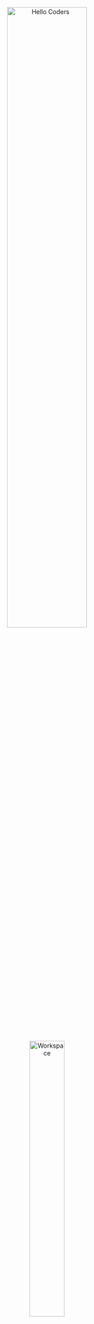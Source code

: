 <div align="center" width="50">

<img src="https://github.com/SP-XD/SP-XD/blob/main/images/hellocoders_rounded.gif?raw=true" alt="Hello Coders" width="60%"/> <br>
<img src="https://github.com/SP-XD/SP-XD/blob/main/images/dev-working_rounded.gif?raw=true" alt="Workspace"  width="40%"/><br> 

</div>

# I'm **WI FAI**  

🎓 Beginner programmer, started my journey under the guidance of **Eng. Mohamed Abu Hadhoud**  
📚 Completed more than **13 courses** on the <a href= "https://programmingadvices.com/p/roadmap">*Programming Advice* roadmap</a>  
💻 Already learned: **C++ , Data Structures**  
🚀 Currently learning: **C# & .NET Platform**  

---

## 🚀 Tools & Technologies I Use

![C++](https://img.shields.io/badge/C%2B%2B-00599C?style=flat&logo=c%2B%2B&logoColor=white)
![C#](https://img.shields.io/badge/C%23-239120?style=flat&logo=c-sharp&logoColor=white)
![.NET](https://img.shields.io/badge/.NET-512BD4?style=flat&logo=dotnet&logoColor=white)
![Data Structures](https://img.shields.io/badge/Data%20Structures-orange)
![HTML](https://img.shields.io/badge/HTML5-E34F26?style=flat&logo=html5&logoColor=white)
![CSS](https://img.shields.io/badge/CSS3-1572B6?style=flat&logo=css3&logoColor=white)
![Git](https://img.shields.io/badge/GIT-E44C30?style=flat&logo=git&logoColor=white)
![VS Code](https://img.shields.io/badge/Visual_Studio_Code-0078D4?style=flat&logo=visual%20studio%20code&logoColor=white)

```csharp
// Quick Intro
class AboutMe {
    string Name = "WI FAI";
    string Role = "Beginner Programmer";
    string[] Learning = { "C#", ".NET", "Problem Solving" };
    string[] Learned = { "C++", "Data Structure" };
}
